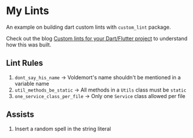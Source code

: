 # My Lints

An example on building dart custom lints with `custom_lint` package. 

Check out the blog [Custom lints for your Dart/Flutter project](https://coder-with-a-bushido.medium.com/custom-lints-for-your-dart-flutter-project-9447a596c1f0) to understand how this was built.

## Lint Rules
1. `dont_say_his_name` 
-> Voldemort's name shouldn't be mentioned in a variable name
2. `util_methods_be_static`
-> All methods in a `Utils` class must be `static`
3. `one_service_class_per_file`
-> Only one `Service` class allowed per file

## Assists
1. Insert a random spell in the string literal

